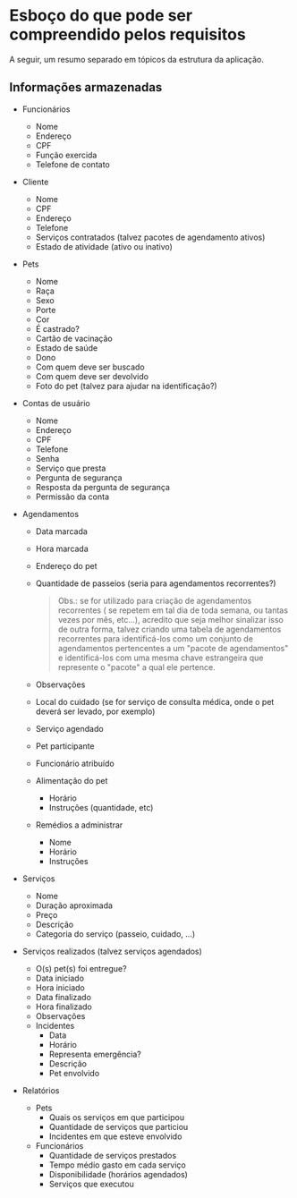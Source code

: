 # Esboço do que pode ser compreendido pelos requisitos
A seguir, um resumo separado em tópicos da estrutura da aplicação.

## Informações armazenadas
- Funcionários
    - Nome
    - Endereço
    - CPF
    - Função exercida
    - Telefone de contato

- Cliente
    - Nome
    - CPF
    - Endereço
    - Telefone
    - Serviços contratados (talvez pacotes de agendamento ativos)
    - Estado de atividade (ativo ou inativo)

- Pets
    - Nome
    - Raça
    - Sexo
    - Porte
    - Cor
    - É castrado?
    - Cartão de vacinação
    - Estado de saúde
    - Dono
    - Com quem deve ser buscado
    - Com quem deve ser devolvido
    - Foto do pet (talvez para ajudar na identificação?)

- Contas de usuário
    - Nome
    - Endereço
    - CPF
    - Telefone
    - Senha
    - Serviço que presta
    - Pergunta de segurança
    - Resposta da pergunta de segurança
    - Permissão da conta

- Agendamentos
    - Data marcada
    - Hora marcada
    - Endereço do pet
    - Quantidade de passeios (seria para agendamentos recorrentes?)
        > Obs.: se for utilizado para criação de agendamentos recorrentes ( se repetem em tal dia de toda semana, ou tantas vezes por mês, etc...), acredito que seja melhor sinalizar isso de outra forma, talvez criando uma tabela de agendamentos recorrentes para identificá-los como um conjunto de agendamentos pertencentes a um "pacote de agendamentos" e identificá-los com uma mesma chave estrangeira que represente o "pacote" a qual ele pertence.

    - Observações
    - Local do cuidado (se for serviço de consulta médica, onde o pet deverá ser levado, por exemplo)
    - Serviço agendado
    - Pet participante
    - Funcionário atribuído
    - Alimentação do pet
        - Horário
        - Instruções (quantidade, etc)
    - Remédios a administrar
        - Nome
        - Horário
        - Instruções

- Serviços
    - Nome
    - Duração aproximada
    - Preço
    - Descrição
    - Categoria do serviço (passeio, cuidado, ...)

- Serviços realizados (talvez serviços agendados)
    - O(s) pet(s) foi entregue?
    - Data iniciado
    - Hora iniciado
    - Data finalizado
    - Hora finalizado
    - Observações
    - Incidentes
        - Data
        - Horário
        - Representa emergência?
        - Descrição
        - Pet envolvido

- Relatórios
    - Pets
        - Quais os serviços em que participou
        - Quantidade de serviços que particiou
        - Incidentes em que esteve envolvido
    - Funcionários
        - Quantidade de serviços prestados
        - Tempo médio gasto em cada serviço
        - Disponibilidade (horários agendados)
        - Serviços que executou
